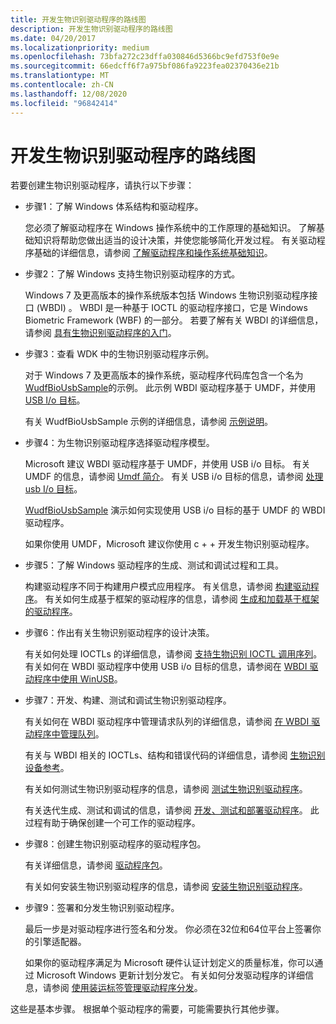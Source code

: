 ```yaml
---
title: 开发生物识别驱动程序的路线图
description: 开发生物识别驱动程序的路线图
ms.date: 04/20/2017
ms.localizationpriority: medium
ms.openlocfilehash: 73bfa272c23dffa030846d5366bc9efd753f0e9e
ms.sourcegitcommit: 66edcff6f7a975bf086fa9223fea02370436e21b
ms.translationtype: MT
ms.contentlocale: zh-CN
ms.lasthandoff: 12/08/2020
ms.locfileid: "96842414"
---
```

# <a name="roadmap-for-developing-biometric-drivers"></a>开发生物识别驱动程序的路线图

若要创建生物识别驱动程序，请执行以下步骤：

- 步骤1：了解 Windows 体系结构和驱动程序。

    您必须了解驱动程序在 Windows 操作系统中的工作原理的基础知识。 了解基础知识将帮助您做出适当的设计决策，并使您能够简化开发过程。 有关驱动程序基础的详细信息，请参阅 [了解驱动程序和操作系统基础知识](../gettingstarted/concepts-and-knowledge-for-all-driver-developers.md)。

- 步骤2：了解 Windows 支持生物识别驱动程序的方式。

    Windows 7 及更高版本的操作系统版本包括 Windows 生物识别驱动程序接口 (WBDI) 。 WBDI 是一种基于 IOCTL 的驱动程序接口，它是 Windows Biometric Framework (WBF) 的一部分。 若要了解有关 WBDI 的详细信息，请参阅 [具有生物识别驱动程序的入门](getting-started-with-biometric-drivers.md)。

- 步骤3：查看 WDK 中的生物识别驱动程序示例。

    对于 Windows 7 及更高版本的操作系统，驱动程序代码库包含一个名为 [WudfBioUsbSample](https://github.com/Microsoft/Windows-driver-samples/tree/master/biometrics/driver)的示例。 此示例 WBDI 驱动程序基于 UMDF，并使用 [USB I/o 目标](../wdf/usb-i-o-targets-in-umdf.md)。

    有关 WudfBioUsbSample 示例的详细信息，请参阅 [示例说明](https://github.com/Microsoft/Windows-driver-samples/tree/master/biometrics)。

- 步骤4：为生物识别驱动程序选择驱动程序模型。

    Microsoft 建议 WBDI 驱动程序基于 UMDF，并使用 USB i/o 目标。 有关 UMDF 的信息，请参阅 [Umdf 简介](/previous-versions/ff554928(v=vs.85))。 有关 USB i/o 目标的信息，请参阅 [处理 usb I/o 目标](../wdf/usb-i-o-targets-in-umdf.md)。

    [WudfBioUsbSample](https://github.com/Microsoft/Windows-driver-samples/tree/master/biometrics/driver) 演示如何实现使用 USB i/o 目标的基于 UMDF 的 WBDI 驱动程序。

    如果你使用 UMDF，Microsoft 建议你使用 c + + 开发生物识别驱动程序。

- 步骤5：了解 Windows 驱动程序的生成、测试和调试过程和工具。

    构建驱动程序不同于构建用户模式应用程序。 有关信息，请参阅 [构建驱动程序](../develop/building-a-driver.md)。 有关如何生成基于框架的驱动程序的信息，请参阅 [生成和加载基于框架的驱动程序](../wdf/building-and-loading-a-kmdf-driver.md)。

- 步骤6：作出有关生物识别驱动程序的设计决策。

    有关如何处理 IOCTLs 的详细信息，请参阅 [支持生物识别 IOCTL 调用序列](supporting-biometric-ioctl-calling-sequence.md)。 有关如何在 WBDI 驱动程序中使用 USB i/o 目标的信息，请参阅在 [WBDI 驱动程序中使用 WinUSB](using-winusb-in-a-wbdi-driver.md)。

- 步骤7：开发、构建、测试和调试生物识别驱动程序。

    有关如何在 WBDI 驱动程序中管理请求队列的详细信息，请参阅 [在 WBDI 驱动程序中管理队列](managing-queues-in-a-wbdi-driver.md)。

    有关与 WBDI 相关的 IOCTLs、结构和错误代码的详细信息，请参阅 [生物识别设备参考](/windows-hardware/drivers/ddi/_biometric)。

    有关如何测试生物识别驱动程序的信息，请参阅 [测试生物识别驱动程序](testing-biometric-drivers.md)。

    有关迭代生成、测试和调试的信息，请参阅 [开发、测试和部署驱动程序](../develop/index.md)。 此过程有助于确保创建一个可工作的驱动程序。

- 步骤8：创建生物识别驱动程序的驱动程序包。

    有关详细信息，请参阅 [驱动程序包](../install/driver-packages.md)。

    有关如何安装生物识别驱动程序的信息，请参阅 [安装生物识别驱动程序](installing-a-biometric-driver.md)。

- 步骤9：签署和分发生物识别驱动程序。

    最后一步是对驱动程序进行签名和分发。 你必须在32位和64位平台上签署你的引擎适配器。

    如果你的驱动程序满足为 Microsoft 硬件认证计划定义的质量标准，你可以通过 Microsoft Windows 更新计划分发它。 有关如何分发驱动程序的详细信息，请参阅 [使用装运标签管理驱动程序分发](../dashboard/manage-driver-distribution-by-submission.md)。

这些是基本步骤。 根据单个驱动程序的需要，可能需要执行其他步骤。
